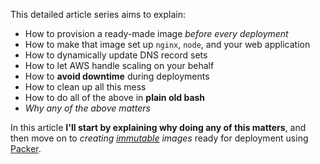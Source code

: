 This detailed article series aims to explain:

* How to provision a ready-made image _before every deployment_
* How to make that image set up `nginx`, `node`, and your web application
* How to dynamically update DNS record sets
* How to let AWS handle scaling on your behalf
* How to **avoid downtime** during deployments
* How to clean up all this mess
* How to do all of the above in **plain old bash**
* _Why any of the above matters_

In this article **I'll start by explaining why doing any of this matters**, and then move on to _creating [immutable][1] images_ ready for deployment using [Packer][2].

[1]: http://chadfowler.com/blog/2013/06/23/immutable-deployments/
[2]: http://packer.io/
